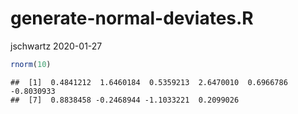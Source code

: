 generate-normal-deviates.R
================
jschwartz
2020-01-27

``` r
rnorm(10)
```

    ##  [1]  0.4841212  1.6460184  0.5359213  2.6470010  0.6966786 -0.8030933
    ##  [7]  0.8838458 -0.2468944 -1.1033221  0.2099026
